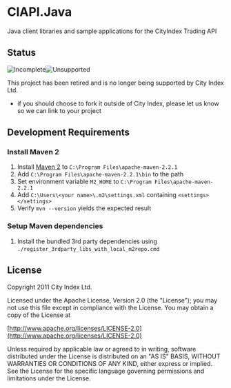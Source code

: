 # CIAPI.Java

Java client libraries and sample applications for the CityIndex Trading API

## Status

![Incomplete](http://labs.cityindex.com/wp-content/uploads/2012/01/lbl-incomplete.png)![Unsupported](http://labs.cityindex.com/wp-content/uploads/2012/01/lbl-unsupported.png)

This project has been retired and is no longer being supported by City Index Ltd.

* if you should choose to fork it outside of City Index, please let us know so we can link to your project

## Development Requirements

### Install Maven 2

1. Install [Maven 2](http://maven.apache.org/download.html) to `C:\Program Files\apache-maven-2.2.1`
1. Add `C:\Program Files\apache-maven-2.2.1\bin` to the path
1. Set environment variable `M2_HOME` to `C:\Program Files\apache-maven-2.2.1`
1. Add `C:\Users\<your name>\.m2\settings.xml` containing `<settings></settings>`
1. Verify `mvn --version` yields the expected result

### Setup Maven dependencies

1. Install the bundled 3rd party dependencies using `./register_3rdparty_libs_with_local_m2repo.cmd`

## License

Copyright 2011 City Index Ltd.

Licensed under the Apache License, Version 2.0 (the "License");
you may not use this file except in compliance with the License.
You may obtain a copy of the License at

  [http://www.apache.org/licenses/LICENSE-2.0](http://www.apache.org/licenses/LICENSE-2.0)

Unless required by applicable law or agreed to in writing, software
distributed under the License is distributed on an "AS IS" BASIS,
WITHOUT WARRANTIES OR CONDITIONS OF ANY KIND, either express or implied.
See the License for the specific language governing permissions and
limitations under the License.
